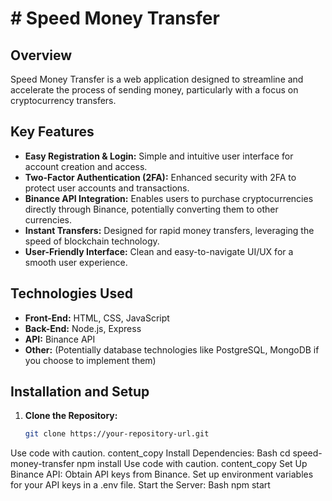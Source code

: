 # # Speed Money Transfer

## Overview

Speed Money Transfer is a web application designed to streamline and accelerate the process of sending money, particularly with a focus on cryptocurrency transfers.

## Key Features

* **Easy Registration & Login:** Simple and intuitive user interface for account creation and access.
* **Two-Factor Authentication (2FA):** Enhanced security with 2FA to protect user accounts and transactions.
* **Binance API Integration:** Enables users to purchase cryptocurrencies directly through Binance, potentially converting them to other currencies.
* **Instant Transfers:** Designed for rapid money transfers, leveraging the speed of blockchain technology.
* **User-Friendly Interface:** Clean and easy-to-navigate UI/UX for a smooth user experience.
## Technologies Used

* **Front-End:** HTML, CSS, JavaScript
* **Back-End:** Node.js, Express
* **API:** Binance API
* **Other:** (Potentially database technologies like PostgreSQL, MongoDB if you choose to implement them)

## Installation and Setup

1. **Clone the Repository:** 
   ```bash
   git clone https://your-repository-url.git

Use code with caution.
content_copy
Install Dependencies:
Bash
cd speed-money-transfer
npm install
 Use code with caution.
content_copy
Set Up Binance API:
Obtain API keys from Binance.
Set up environment variables for your API keys in a .env file.
Start the Server:
Bash
npm start
